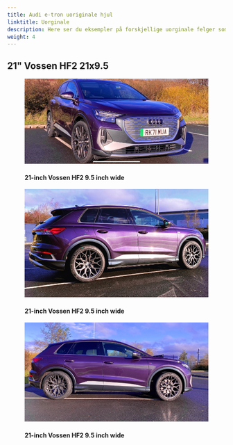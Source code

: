 ```yaml
---
title: Audi e-tron uoriginale hjul
linktitle: Uorginale
description: Here ser du eksempler på forskjellige uorginale felger som eiere har montert
weight: 4
---
```

<!-- markdownlint-disable MD033 -->
## 21" Vossen HF2 21x9.5

<figure>
    <a href="vossenhf2_1.jpg">
        <img src="vossenhf2_1s.jpg" alt="21-inch Vossen HF2 9.5 inch wide" title="21-inch Vossen HF2 9.5 inch wide">
    </a>
    <figcaption><h4>21-inch Vossen HF2 9.5 inch wide</h4></figcaption>
</figure>

<figure>
    <a href="vossenhf2_2.jpg">
        <img src="vossenhf2_2s.jpg" alt="21-inch Vossen HF2 9.5 inch wide" title="21-inch Vossen HF2 9.5 inch wide">
    </a>
    <figcaption><h4>21-inch Vossen HF2 9.5 inch wide</h4></figcaption>
</figure>

<figure>
    <a href="vossenhf2_3.jpg">
        <img src="vossenhf2_3s.jpg" alt="21-inch Vossen HF2 9.5 inch wide" title="21-inch Vossen HF2 9.5 inch wide">
    </a>
    <figcaption><h4>21-inch Vossen HF2 9.5 inch wide</h4></figcaption>
</figure>
